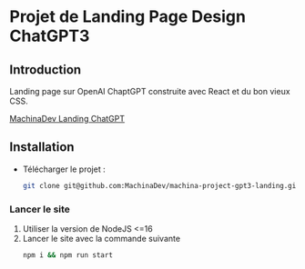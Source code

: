 # Projet de Landing Page Design ChatGPT3 

## Introduction

Landing page sur OpenAI ChaptGPT construite avec React et du bon vieux CSS.

[MachinaDev Landing ChatGPT](https://machina-project-gpt3-landing.vercel.app)

## Installation

- Télécharger le projet : 
	```bash
	git clone git@github.com:MachinaDev/machina-project-gpt3-landing.git && cd machina-project-gpt3-landing
	```
### Lancer le site

1. Utiliser la version de NodeJS <=16
2. Lancer le site avec la commande suivante
	```bash
	npm i && npm run start
	```